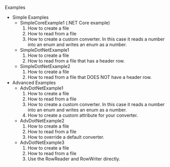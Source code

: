 ﻿Examples

- Simple Examples
	- SimpleCoreExample1 (.NET Core example)
		1. How to create a file 
		1. How to read from a file
		1. How to create a custom converter.  In this case it reads a number into an enum and writes an enum as a number.
	- SimpleDotNetExample1
		1. How to create a file 
		1. How to read from a file that has a header row.
	- SimpleDotNetExample2
		1. How to create a file 
		1. How to read from a file that DOES NOT have a header row.
- Advanced Examples
	- AdvDotNetExample1
		1. How to create a file 
		1. How to read from a file
		1. How to create a custom converter.  In this case it reads a number into an enum and writes an enum as a number.
		1. How to create a custom attribute for your converter.
	- AdvDotNetExample2
		1. How to create a file 
		1. How to read from a file
		1. How to override a default converter.
	- AdvDotNetExample3
		1. How to create a file 
		1. How to read from a file
		1. Use the RowReader and RowWriter directly.
